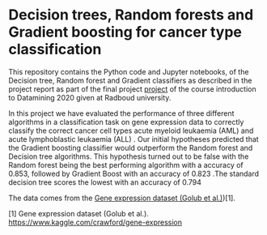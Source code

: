 # Decision trees, Random forests and Gradient boosting for cancer type classification

This repository contains the Python code and Jupyter notebooks, of the Decision tree, Random forest and Gradient classifiers as described in the project report as part of the final project <a href="https://github.com/Michael-Cornelisse/Datamining-project/blob/main/Research%20project%20Data%20Mining%20First%20Draft.pdf" target="_blank">project</a> of the course introduction to Datamining 2020 given at Radboud university.

In this project we have evaluated the performance of three different algorithms in a classification task on gene expression data to correctly classify the correct  cancer cell types acute myeloid leukaemia (AML) and acute lymphoblastic leukaemia (ALL) . Our initial hypotheses predicted that the Gradient boosting classifier would outperform the Random forest and Decision tree algorithms. This hypothesis turned out to be false with the Random forest being the best performing algorithm with a accuracy of 0.853, followed by Gradient Boost with an accuracy of  0.823 .The standard decision tree scores the lowest with an accuracy of 0.794

The data comes from the [Gene expression dataset (Golub et al.)](https://www.kaggle.com/crawford/gene-expression.))[1].

[1] Gene expression dataset (Golub et al.). https://www.kaggle.com/crawford/gene-expression<br/>



